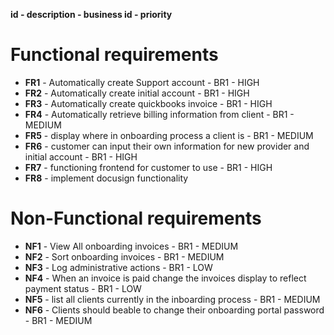 __id - description - business id - priority__
# Functional requirements
 * __FR1__ - Automatically create Support account - BR1 - HIGH
 * __FR2__ - Automatically create initial account - BR1 - HIGH
 * __FR3__ - Automatically create quickbooks invoice - BR1 - HIGH
 * __FR4__ - Automatically retrieve billing information from client - BR1 - MEDIUM
 * __FR5__ - display where in onboarding process a client is - BR1 - MEDIUM
 * __FR6__ - customer can input their own information for new provider and initial account - BR1 - HIGH
 * __FR7__ - functioning frontend for customer to use - BR1 - HIGH
 * __FR8__ - implement docusign functionality


# Non-Functional requirements
* __NF1__ - View All onboarding invoices - BR1 - MEDIUM
* __NF2__ - Sort onboarding invoices - BR1 - MEDIUM
* __NF3__ - Log administrative actions - BR1 - LOW
* __NF4__ - When an invoice is paid change the invoices display to reflect payment status  - BR1 - LOW
* __NF5__ - list all clients currently in the inboarding process - BR1 - MEDIUM
* __NF6__ - Clients should beable to change their onboarding portal password - BR1 - MEDIUM
